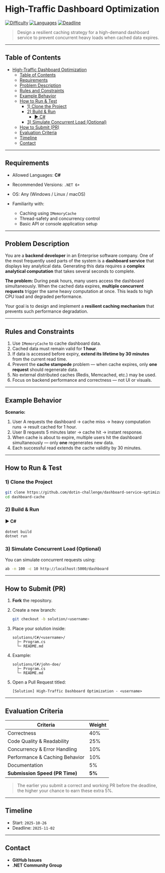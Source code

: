 # High-Traffic Dashboard Optimization

[![Difficulty](https://img.shields.io/badge/difficulty-medium-orange)]()
[![Languages](https://img.shields.io/badge/languages-C%23-informational)]()
[![Deadline](https://img.shields.io/badge/deadline-2025--12--02-critical)]()

> Design a resilient caching strategy for a high-demand dashboard service to prevent concurrent heavy loads when cached data expires.

---

## Table of Contents

- [High-Traffic Dashboard Optimization](#high-traffic-dashboard-optimization)
  - [Table of Contents](#table-of-contents)
  - [Requirements](#requirements)
  - [Problem Description](#problem-description)
  - [Rules and Constraints](#rules-and-constraints)
  - [Example Behavior](#example-behavior)
  - [How to Run \& Test](#how-to-run--test)
    - [1) Clone the Project](#1-clone-the-project)
    - [2) Build \& Run](#2-build--run)
      - [▶ C#](#-c)
    - [3) Simulate Concurrent Load (Optional)](#3-simulate-concurrent-load-optional)
  - [How to Submit (PR)](#how-to-submit-pr)
  - [Evaluation Criteria](#evaluation-criteria)
  - [Timeline](#timeline)
  - [Contact](#contact)

---

## Requirements

* Allowed Languages: **C#**
* Recommended Versions: `.NET 6+`
* OS: Any (Windows / Linux / macOS)
* Familiarity with:

  * Caching using `IMemoryCache`
  * Thread-safety and concurrency control
  * Basic API or console application setup

---

## Problem Description

You are a **backend developer** in an Enterprise software company. One of the most frequently used parts of the system is a **dashboard service** that displays key analytical data. Generating this data requires a **complex analytical computation** that takes several seconds to complete.

**The problem:**
During peak hours, many users access the dashboard simultaneously. When the cached data expires, **multiple concurrent requests** trigger the same heavy computation at once. This leads to high CPU load and degraded performance.

Your goal is to design and implement a **resilient caching mechanism** that prevents such performance degradation.

---

## Rules and Constraints

1. Use `IMemoryCache` to cache dashboard data.
2. Cached data must remain valid for **1 hour**.
3. If data is accessed before expiry, **extend its lifetime by 30 minutes** from the current read time.
4. Prevent the **cache stampede** problem — when cache expires, only **one request** should regenerate data.
5. No external distributed caches (Redis, Memcached, etc.) may be used.
6. Focus on backend performance and correctness — not UI or visuals.

---

## Example Behavior

**Scenario:**

1. User A requests the dashboard → cache miss → heavy computation runs → result cached for 1 hour.
2. User B requests 5 minutes later → cache hit → instant response.
3. When cache is about to expire, multiple users hit the dashboard simultaneously — only **one** regenerates new data.
4. Each successful read extends the cache validity by 30 minutes.

---

## How to Run & Test

### 1) Clone the Project

```bash
git clone https://github.com/dotin-challenge/dashboard-service-optimization.git
cd dashboard-cache
```

### 2) Build & Run

#### ▶ C#

```bash
dotnet build
dotnet run
```

### 3) Simulate Concurrent Load (Optional)

You can simulate concurrent requests using:

```bash
ab -n 100 -c 10 http://localhost:5000/dashboard
```

---

## How to Submit (PR)

1. **Fork** the repository.
2. Create a new branch:

   ```bash
   git checkout -b solution/<username>
   ```
3. Place your solution inside:

   ```text
   solutions/C#/<username>/
     ├─ Program.cs
     └─ README.md
   ```
4. Example:

   ```text
   solutions/C#/john-doe/
     ├─ Program.cs
     └─ README.md
   ```
5. Open a Pull Request titled:

   ```text
   [Solution] High-Traffic Dashboard Optimization - <username>
   ```

---

## Evaluation Criteria

| Criteria                       | Weight |
| ------------------------------ | ------ |
| Correctness                    | 40%    |
| Code Quality & Readability     | 25%    |
| Concurrency & Error Handling   | 10%    |
| Performance & Caching Behavior | 10%    |
| Documentation                  | 5%     |
| **Submission Speed (PR Time)** | **5%** |

> The earlier you submit a correct and working PR before the deadline, the higher your chance to earn these extra 5%.

---

## Timeline

* Start: `2025-10-26`
* Deadline: `2025-11-02`

---

## Contact

* **GitHub Issues**
* **.NET Community Group**
